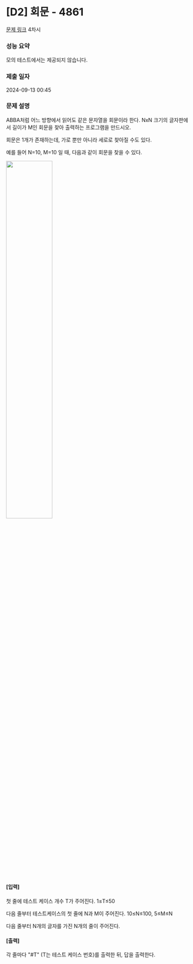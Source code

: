 # [D2] 회문 - 4861

[문제 링크](https://swexpertacademy.com/main/learn/course/subjectDetail.do?courseId=AVuPDN86AAXw5UW6&subjectId=AWOVGOEKqeoDFAWg) 4차시

### 성능 요약

모의 테스트에서는 제공되지 않습니다.

### 제출 일자

2024-09-13 00:45

### 문제 설명

ABBA처럼 어느 방향에서 읽어도 같은 문자열을 회문이라 한다. NxN 크기의 글자판에서 길이가 M인 회문을 찾아 출력하는 프로그램을 만드시오.

회문은 1개가 존재하는데, 가로 뿐만 아니라 세로로 찾아질 수도 있다.

예를 들어 N=10, M=10 일 때, 다음과 같이 회문을 찾을 수 있다.

<img src="https://github.com/user-attachments/assets/02cb4708-8d2a-4928-bf39-295dc0359718" width=50%>

#### [입력]

첫 줄에 테스트 케이스 개수 T가 주어진다. 1≤T≤50

다음 줄부터 테스트케이스의 첫 줄에 N과 M이 주어진다. 10≤N≤100, 5≤M≤N

다음 줄부터 N개의 글자를 가진 N개의 줄이 주어진다.

#### [출력]

각 줄마다 "#T" (T는 테스트 케이스 번호)를 출력한 뒤, 답을 출력한다.
